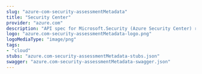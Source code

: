 ```yaml
---
slug: "azure-com-security-assessmentMetadata"
title: "Security Center"
provider: "azure.com"
description: "API spec for Microsoft.Security (Azure Security Center) resource provider"
logo: "azure.com-security-assessmentMetadata-logo.png"
logoMediaType: "image/png"
tags:
- "cloud"
stubs: "azure.com-security-assessmentMetadata-stubs.json"
swagger: "azure.com-security-assessmentMetadata-swagger.json"
---
```


